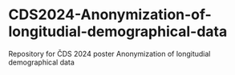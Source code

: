 # CDS2024-Anonymization-of-longitudial-demographical-data
Repository for ČDS 2024 poster Anonymization of longitudial demographical data 
